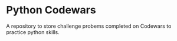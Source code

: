 # Python Codewars

A repository to store challenge probems completed on Codewars to practice python skills.